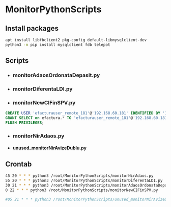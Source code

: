 # MonitorPythonScripts
 
## Install packages
```sh
apt install libfbclient2 pkg-config default-libmysqlclient-dev
python3 -m pip install mysqlclient fdb telepot
```

## Scripts

- ### **monitorAdaosOrdonataDepasit.py**

- ### **monitorDiferentaLDI.py**

- ### **monitorNewCIFinSPV.py**
```sql
CREATE USER 'efacturauser_remote_181'@'192.168.60.181' IDENTIFIED BY '1234';
GRANT SELECT on efactura.* TO 'efacturauser_remote_181'@'192.168.60.181';
FLUSH PRIVILEGES;
```

- ### **monitorNirAdaos.py**

- #### unused_monitorNirAvizeDublu.py

## Crontab
```sh
45 20 * * * python3 /root/MonitorPythonScripts/monitorNirAdaos.py
55 20 * * * python3 /root/MonitorPythonScripts/monitorDiferentaLDI.py
30 21 * * * python3 /root/MonitorPythonScripts/monitorAdaosOrdonataDepasit.py
0 22 * * * python3 /root/MonitorPythonScripts/monitorNewCIFinSPV.py

#05 21 * * * python3 /root/MonitorPythonScripts/unused_monitorNirAvizeDublu.py 3
```
